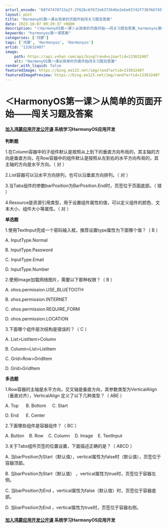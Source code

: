 ```yaml
---
arturl_encode: "68747470733a2f:2f626c6f672e6373646e2e6e65742f736f66745f7a7a74692f:61727469636c652f64657461696c732f313333363332343037"
layout: post
title: "HarmonyOS第一课从简单的页面开始闯关习题及答案"
date: 2023-10-07 09:29:37 +0800
description: "＜HarmonyOS第一课＞从简单的页面开始——闯关习题及答案_harmonyos第一课答案"
keywords: "harmonyos第一课答案"
categories: ['鸿蒙']
tags: ['鸿蒙', 'Harmonyos', 'Harmonyos']
artid: "133632407"
image:
    path: https://api.vvhan.com/api/bing?rand=sj&artid=133632407
    alt: "HarmonyOS第一课从简单的页面开始闯关习题及答案"
render_with_liquid: false
featuredImage: https://bing.ee123.net/img/rand?artid=133632407
featuredImagePreview: https://bing.ee123.net/img/rand?artid=133632407
---
```


# ＜HarmonyOS第一课＞从简单的页面开始——闯关习题及答案

#### [加入鸿蒙应用开发公开课](https://developer.huawei.com/consumer/cn/training/classDetail/f79dd7639a974ac68564844e576fd48d "加入鸿蒙应用开发公开课") 系统学习HarmonyOS应用开发

****判断题****

1.在Column容器中的子组件默认是按照从上到下的垂直方向布局的，其主轴的方向是垂直方向，在Row容器中的组件默认是按照从左到右的水平方向布局的，其主轴的方向是水平方向。（ 对 ）

2.List容器可以沿水平方向排列，也可以沿垂直方向排列。（ 对 ）

3.当Tabs组件的参数barPosition为BarPosition.End时，页签位于页面底部。（ 错 ）

4.Resource是资源引用类型，用于设置组件属性的值，可以定义组件的颜色、文本大小、组件大小等属性。（ 对 ）

****单选题****

1.使用TextInput完成一个密码输入框，推荐设置type属性为下面哪个值？（ B ）

A. InputType.Normal

B. InputType.Password

C. InputType.Email

D. InputType.Number

2.使用Image加载网络图片，需要以下那种权限？（ B ）

A. ohos.permission.USE\_BLUETOOTH

B. ohos.permission.INTERNET

C. ohos.permission.REQUIRE\_FORM

D. ohos.permission.LOCATION

3.下面哪个组件层次结构是错误的？（ C ）

A. List>ListItem>Column

B. Column>List>ListItem

C. Grid>Row>GridItem

D. Grid>GridItem

****多选题****

1.Row容器的主轴是水平方向，交叉轴是垂直方向，其参数类型为VerticalAlign （垂直对齐），VerticalAlign 定义了以下几种类型？（ ABE ）

A. Top      B. Bottom     C. Start

D. End      E. Center

2.下面哪些组件是容器组件？（ BC ）

A. Button    B. Row    C. Column    D. Image    E. TextInput

3.关于Tabs组件页签的位置设置，下面描述正确的是？（ ABCD ）

A. 当barPosition为Start（默认值），vertical属性为false时（默认值），页签位于容器顶部。

B. 当barPosition为Start（默认值） ，vertical属性为true时，页签位于容器左侧。

C. 当barPosition为End ，vertical属性为false（默认值）时，页签位于容器底部。

D. 当barPosition为End ，vertical属性为true时，页签位于容器右侧。

#### [加入鸿蒙应用开发公开课](https://developer.huawei.com/consumer/cn/training/classDetail/f79dd7639a974ac68564844e576fd48d "加入鸿蒙应用开发公开课") 系统学习HarmonyOS应用开发